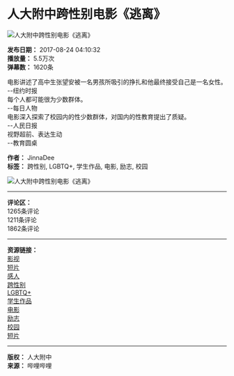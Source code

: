 # 人大附中跨性别电影《逃离》

![人大附中跨性别电影《逃离》](//i2.hdslb.com/bfs/archive/385abd44a420c54eef98d6a0f075bbcaecb19600.jpg@100w_100h_1c.webp)

**发布日期：** 2017-08-24 04:10:32  
**播放量：** 5.5万次  
**弹幕数：** 1620条

电影讲述了高中生张望安被一名男孩所吸引的挣扎和他最终接受自己是一名女性。  
--纽约时报  
每个人都可能很为少数群体。  
--每日人物  
电影深入探索了校园内的性少数群体，对国内的性教育提出了质疑。  
--人民日报  
视野超前、表达生动  
--教育圆桌  

**作者：** JinnaDee  
**标签：** 跨性别, LGBTQ+, 学生作品, 电影, 励志, 校园  

![人大附中跨性别电影《逃离》](//i2.hdslb.com/bfs/archive/385abd44a420c54eef98d6a0f075bbcaecb19600.jpg@518w_290h_1c_!web-video-share-cover.webp)  

---  

**评论区：**  
1265条评论  
1211条评论  
1862条评论  

---  

**资源链接：**  
[影视](//www.bilibili.com/v/cinephile)  
[短片](//www.bilibili.com/v/cinephile/shortfilm)  
[感人](//search.bilibili.com/all?keyword=%E6%84%9F%E4%BA%BA&from_source=video_tag)  
[跨性别](//search.bilibili.com/all?keyword=%E8%B7%A8%E6%80%A7%E5%88%AB&from_source=video_tag)  
[LGBTQ+](//search.bilibili.com/all?keyword=LGBTQ%2B&from_source=video_tag)  
[学生作品](//search.bilibili.com/all?keyword=%E5%AD%A6%E7%94%9F%E4%BD%9C%E5%93%81&from_source=video_tag)  
[电影](//search.bilibili.com/all?keyword=%E7%94%B5%E5%BD%B1&from_source=video_tag)  
[励志](//search.bilibili.com/all?keyword=%E5%8A%B1%E5%BF%97&from_source=video_tag)  
[校园](//search.bilibili.com/all?keyword=%E6%A0%A1%E5%9B%AD&from_source=video_tag)  
[短片](//search.bilibili.com/all?keyword=%E7%9F%AD%E7%89%87&from_source=video_tag)  

---  

**版权：** 人大附中  
**来源：** 哔哩哔哩